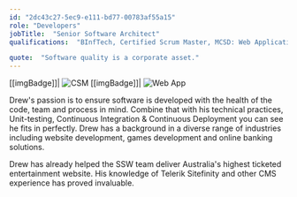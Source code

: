 ```yaml
---
id: "2dc43c27-5ec9-e111-bd77-00783af55a15"
role: "Developers"
jobTitle:  "Senior Software Architect"
qualifications:  "BInfTech, Certified Scrum Master, MCSD: Web Applications"

quote:  "Software quality is a corporate asset."
---
```


[[imgBadge]]| ![CSM](../badges/Certification-scrumalliance-master.png)
[[imgBadge]]| ![Web App](../badges/Certification-microsoft-developer-webapps.png)

Drew's passion is to ensure software is developed with the health of the code, team and process in mind. Combine that with his technical practices, Unit-testing, Continuous Integration & Continuous Deployment you can see he fits in perfectly. Drew has a background in a diverse range of industries including website development, games development and online banking solutions.

Drew has already helped the SSW team deliver Australia's highest ticketed entertainment website. His knowledge of Telerik Sitefinity and other CMS experience has proved invaluable.